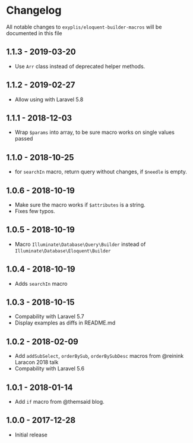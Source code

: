# Changelog

All notable changes to `exyplis/eloquent-builder-macros` will be documented in this file

## 1.1.3 - 2019-03-20

-   Use `Arr` class instead of deprecated helper methods.

## 1.1.2 - 2019-02-27

-   Allow using with Laravel 5.8

## 1.1.1 - 2018-12-03

-   Wrap `$params` into array, to be sure macro works on single values passed

## 1.1.0 - 2018-10-25

-   for `searchIn` macro, return query without changes, if `$needle` is empty.

## 1.0.6 - 2018-10-19

-   Make sure the macro works if `$attributes` is a string.
-   Fixes few typos.

## 1.0.5 - 2018-10-19

-   Macro `Illuminate\Database\Query\Builder` instead of `Illuminate\Database\Eloquent\Builder`

## 1.0.4 - 2018-10-19

-   Adds `searchIn` macro

## 1.0.3 - 2018-10-15

-   Compability with Laravel 5.7
-   Display examples as diffs in README.md

## 1.0.2 - 2018-02-09

-   Add `addSubSelect`, `orderBySub`, `orderBySubDesc` macros from @reinink Laracon 2018 talk
-   Compability with Laravel 5.6

## 1.0.1 - 2018-01-14

-   Add `if` macro from @themsaid blog.

## 1.0.0 - 2017-12-28

-   Initial release
